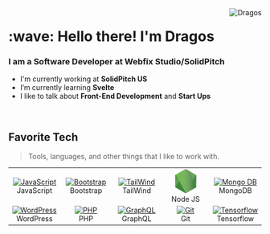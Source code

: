 <a href="#Dragos-title">
    <img src="https://github-readme-stats.vercel.app/api?username=dragosstancu&show_icons=true&theme=react&count_private=true&include_all_commits=true" alt="Dragos " align="right" />
</a>
<h1 align="left" id="Dragos-title">:wave: Hello there! I'm Dragos </h1>
<h3 align="left">I am a Software Developer at Webfix Studio/SolidPitch </h3>




- I'm currently working at **SolidPitch US** 
- I’m currently learning **Svelte** 
- I like to talk about **Front-End Development** and **Start Ups** 
<br>

<h2 align="left" id="dragos-tech">Favorite Tech</h2>

> Tools, languages, and other things that I like to work with.

<table align="center">
    <tr>
        <td align="center" width="96">
            <a href="#dragos-tech">
                <img src="https://upload.wikimedia.org/wikipedia/commons/thumb/9/99/Unofficial_JavaScript_logo_2.svg/1024px-Unofficial_JavaScript_logo_2.svg.png" width="48" height="48" alt="JavaScript" />
            </a>
            <br>JavaScript
        </td>
        <td align="center" width="96">
            <a href="#dragos-tech">
                <img src="https://cdn.worldvectorlogo.com/logos/bootstrap-4.svg" width="48" height="48" alt="Bootstrap" />
            </a>
            <br>Bootstrap
        </td>
        <td align="center" width="96">
            <a href="#dragos-tech">
                <img src="https://tailwindcss.com/_next/static/media/tailwindcss-mark.cb8046c163f77190406dfbf4dec89848.svg" width="48" height="48" alt="TailWind" />
            </a>
            <br>TailWind
        </td>
        <td align="center" width="96">
            <a href="#dragos-tech">
                <img src="https://raw.githubusercontent.com/github/explore/80688e429a7d4ef2fca1e82350fe8e3517d3494d/topics/nodejs/nodejs.png" width="48" height="48" alt="Node JS" />
            </a>
            <br>Node JS
        </td>
        <td align="center" width="96">
            <a href="#dragos-tech">
                <img src="https://i.ibb.co/QXHcMvM/58481021cef1014c0b5e494b.png" width="48" height="48" alt="Mongo DB" />
            </a>
            <br>MongoDB
        </td>
    </tr>
    <tr>
        <td align="center" width="96">
            <a href="#dragos-tech">
                <img src="https://upload.wikimedia.org/wikipedia/commons/thumb/9/98/WordPress_blue_logo.svg/480px-WordPress_blue_logo.svg.png" width="48" height="48" alt="WordPress" />
            </a>
            <br>WordPress
        </td>
        <td align="center" width="96">
            <a href="#dragos-tech">
                <img src="https://i.ibb.co/LzmYpDX/146-1466902-php-logo-png-transparent-php-logo-png-png-removebg-preview.png" width="48" height="48" alt="PHP" />
            </a>
            <br>PHP
        </td>
        <td align="center" width="96">
            <a href="#dragos-tech">
                <img src="https://upload.wikimedia.org/wikipedia/commons/thumb/1/17/GraphQL_Logo.svg/2048px-GraphQL_Logo.svg.png" width="48" height="48" alt="GraphQL" />
            </a>
            <br>GraphQL
        </td>
        <td align="center" width="96">
            <a href="#dragos-tech">
                <img src="https://upload.wikimedia.org/wikipedia/commons/thumb/3/3f/Git_icon.svg/1200px-Git_icon.svg.png" width="48" height="48" alt="Git" />
            </a>
            <br>Git
        </td>
        <td align="center" width="96">
            <a href="#dragos-tech">
                <img src="https://upload.wikimedia.org/wikipedia/commons/thumb/2/2d/Tensorflow_logo.svg/1200px-Tensorflow_logo.svg.png" width="48" height="48" alt="Tensorflow" />
            </a>
            <br>Tensorflow
        </td>
    </tr>
</table>
<!-- links -->
